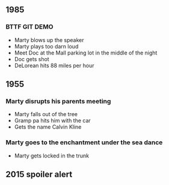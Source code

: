 ## 1985

### BTTF GIT DEMO
- Marty blows up the speaker
- Marty plays too darn loud
- Meet Doc at the Mall parking lot in the middle of the night 
- Doc gets shot
- DeLorean hits 88 miles per hour

## 1955

### Marty disrupts his parents meeting
- Marty falls out of the tree
- Gramp pa hits him with the car 
- Gets the name Calvin Kline

### Marty goes to the enchantment under the sea dance 
- Marty gets locked in the trunk

## 2015 spoiler alert
